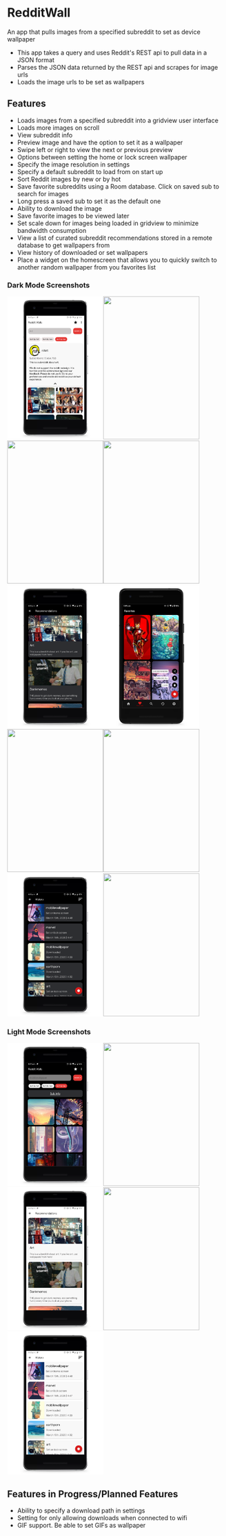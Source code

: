 # RedditWall
An app that pulls images from a specified subreddit to set as device wallpaper
- This app takes a query and uses Reddit's REST api to pull data in a JSON format
- Parses the JSON data returned by the REST api and scrapes for image urls
- Loads the image urls to be set as wallpapers

## Features
- Loads images from a specified subreddit into a gridview user interface
- Loads more images on scroll
- View subreddit info
- Preview image and have the option to set it as a wallpaper
- Swipe left or right to view the next or previous preview
- Options between setting the home or lock screen wallpaper
- Specify the image resolution in settings
- Specify a default subreddit to load from on start up
- Sort Reddit images by new or by hot
- Save favorite subreddits using a Room database. Click on saved sub to search for images
- Long press a saved sub to set it as the default one
- Ability to download the image
- Save favorite images to be viewed later
- Set scale down for images being loaded in gridview to minimize bandwidth consumption
- View a list of curated subreddit recommendations stored in a remote database to get wallpapers from
- View history of downloaded or set wallpapers
- Place a widget on the homescreen that allows you to quickly switch to another random wallpaper from you favorites list
### Dark Mode Screenshots
<img src="screens/home_dark.png" height="331" width="223"><img src="screens/previews.png" height="331" width="223"><img src="screens/bott_bar_dark.png" height="331" width="223"/><img src="screens/set_walls.png" height="331" width="223"><img src="screens/dark_rec.png" height="331" width="223"><img src="screens/dark_fav.png" height="331" width="223"><img src="screens/fav_fab.png" height="331" width="223"><img src="screens/dark_saved.png" height="331" width="223"><img src="screens/dark_hist.png" height="331" width="223"><img src="screens/setting.png" height="331" width="223">
### Light Mode Screenshots
<img src="screens/home_light.png" height="331" width="223"><img src="screens/bott_bar_light.png" height="331" width="223"><img src="screens/light_rec.png" height="331" width="223"><img src="screens/light_saved.png" height="331" width="223"><img src="screens/light_hist.png" height="331" width="223">

## Features in Progress/Planned Features
- Ability to specify a download path in settings
- Setting for only allowing downloads when connected to wifi
- GIF support. Be able to set GIFs as wallpaper
